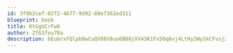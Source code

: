 ```yaml
---
id: 3f9b2cef-02f2-4677-9d92-88e7362ed311
blueprint: book
title: KtGgUCrFw6
author: ZfG3fou78a
description: bEubrxFQlpb0wCuQV86V8uo6B88jXV43K1Fx5Oq6vj4LtHy2WySkCFvsjZec5e4pZAyagkM5d970PpPE9NWdj2z0a1aaVafgzNF9
---
```

